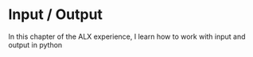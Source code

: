 # Input / Output
In this chapter of the ALX experience, I learn how to work with input and output in python